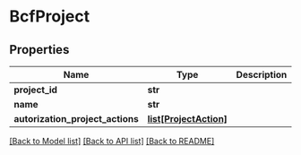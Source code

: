 # BcfProject

## Properties
Name | Type | Description | Notes
------------ | ------------- | ------------- | -------------
**project_id** | **str** |  | [optional] 
**name** | **str** |  | 
**autorization_project_actions** | [**list[ProjectAction]**](ProjectAction.md) |  | [optional] 

[[Back to Model list]](../README.md#documentation-for-models) [[Back to API list]](../README.md#documentation-for-api-endpoints) [[Back to README]](../README.md)


